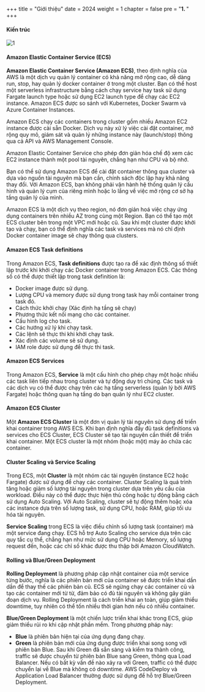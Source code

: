 +++
title = "Giới thiệu"
date = 2024
weight = 1
chapter = false
pre = "<b>1. </b>"
+++

#### Kiến trúc

![1](/images/1-introduction/1.1.png)

#### Amazon Elastic Container Service (ECS)

**Amazon Elastic Container Service (Amazon ECS)**, theo định nghĩa của AWS là một dịch vụ quản lý container có khả năng mở rộng cao, dễ dàng run, stop, hay quản lý docker container ở trong một cluster. Bạn có thể host một serverless infrastructure bằng cách chạy service hay task sử dụng Fargate launch type hoặc sử dụng EC2 launch type để chạy các EC2 instance. Amazon ECS được so sánh với Kubernetes, Docker Swarm và Azure Container Instances.

Amazon ECS chạy các containers trong cluster gồm nhiều Amazon EC2 instance được cài sẵn Docker. Dịch vụ này xử lý việc cài đặt container, mở rộng quy mô, giám sát và quản lý những instance này (launch/stop) thông qua cả API và AWS Management Console.

Amazon Elastic Container Service cho phép đơn giản hóa chế độ xem các EC2 instance thành một pool tài nguyên, chẳng hạn như CPU và bộ nhớ.

Bạn có thể sử dụng Amazon ECS để cài đặt container thông qua cluster và dựa vào nguồn tài nguyên mà bạn cần, chính sách độc lập hay khả năng thay đổi. Với Amazon ECS, bạn không phải vận hành hệ thống quản lý cấu hình và quản lý cụm của riêng mình hoặc lo lắng về việc mở rộng cơ sở hạ tầng quản lý của mình.

Amazon ECS là một dịch vụ theo region, nó đơn giản hoá việc chạy ứng dụng containers trên nhiều AZ trong cùng một Region. Bạn có thể tạo một ECS cluster bên trong một VPC mới hoặc cũ. Sau khi một cluster được khởi tạo và chạy, bạn có thể định nghĩa các task và services mà nó chỉ định Docker container image sẽ chạy thông qua clusters.

#### Amazon ECS Task definitions

Trong Amazon ECS, **Task definitions** được tạo ra để xác định thông số thiết lập trước khi khởi chạy các Docker container trong Amazon ECS. Các thông số có thể được thiết lập trong task definition là:

- Docker image được sử dụng.
- Lượng CPU và memory được sử dụng trong task hay mỗi container trong task đó.
- Cách thức khởi chạy (Xác định hạ tầng sẽ chạy)
- Phương thức kết nối mạng cho các container.
- Cấu hình log cho task.
- Các hướng xử lý khi chạy task.
- Các lệnh sẽ thực thi khi khởi chạy task.
- Xác định các volume sẽ sử dụng.
- IAM role được sử dụng để thực thi task.

#### Amazon ECS Services

Trong Amazon ECS, **Service** là một cấu hình cho phép chạy một hoặc nhiều các task liên tiếp nhau trong cluster và tự động duy trì chúng. Các task và các dịch vụ có thể được chạy trên các hạ tầng serverless (quản lý bởi AWS Fargate) hoặc thông quan hạ tầng do bạn quản lý như EC2 cluster.

#### Amazon ECS Cluster

Một **Amazon ECS Cluster** là một đơn vị quản lý tài nguyên sử dụng để triển khai container trong AWS ECS. Khi bạn định nghĩa đầy đủ task definitions và services cho ECS Cluster, ECS Cluster sẽ tạo tài nguyên cần thiết để triển khai container.
Một ECS cluster là một nhóm (hoặc một) máy ảo chứa các container.

#### Cluster Scaling và Service Scaling

Trong ECS, một **Cluster** là một nhóm các tài nguyên (instance EC2 hoặc Fargate) được sử dụng để chạy các container. Cluster Scaling là quá trình tăng hoặc giảm số lượng tài nguyên trong cluster dựa trên yêu cầu của workload. Điều này có thể được thực hiện thủ công hoặc tự động bằng cách sử dụng Auto Scaling. Với Auto Scaling, cluster sẽ tự động thêm hoặc xóa các instance dựa trên số lượng task, sử dụng CPU, hoặc RAM, giúp tối ưu hóa tài nguyên.

**Service Scaling** trong ECS là việc điều chỉnh số lượng task (container) mà một service đang chạy. ECS hỗ trợ Auto Scaling cho service dựa trên các quy tắc cụ thể, chẳng hạn như mức sử dụng CPU hoặc Memory, số lượng request đến, hoặc các chỉ số khác được thu thập bởi Amazon CloudWatch.

#### Rolling và Blue/Green Deployment

**Rolling Deployment** là phương pháp cập nhật container của một service từng bước, nghĩa là các phiên bản mới của container sẽ được triển khai dần dần để thay thế các phiên bản cũ. ECS sẽ ngừng chạy các container cũ và tạo các container mới từ từ, đảm bảo có đủ tài nguyên và không gây gián đoạn dịch vụ. Rolling Deployment là cách triển khai an toàn, giúp giảm thiểu downtime, tuy nhiên có thể tốn nhiều thời gian hơn nếu có nhiều container.

**Blue/Green Deployment** là một chiến lược triển khai khác trong ECS, giúp giảm thiểu rủi ro khi cập nhật phần mềm. Trong phương pháp này:

- **Blue** là phiên bản hiện tại của ứng dụng đang chạy.
- **Green** là phiên bản mới của ứng dụng được triển khai song song với phiên bản Blue. Sau khi Green đã sẵn sàng và kiểm tra thành công, traffic sẽ được chuyển từ phiên bản Blue sang Green, thông qua Load Balancer. Nếu có bất kỳ vấn đề nào xảy ra với Green, traffic có thể được chuyển lại về Blue mà không có downtime. AWS CodeDeploy và Application Load Balancer thường được sử dụng để hỗ trợ Blue/Green Deployment.

